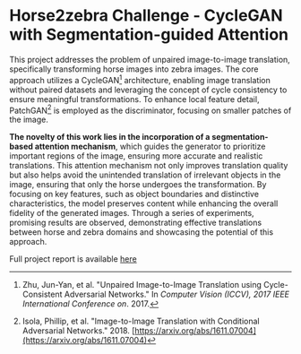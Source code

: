 # Horse2zebra Challenge - CycleGAN with Segmentation-guided Attention

This project addresses the problem of unpaired image-to-image translation, specifically transforming horse images into zebra images. The core approach utilizes a CycleGAN[^1] architecture, enabling image translation without paired datasets and leveraging the concept of cycle consistency to ensure meaningful transformations. To enhance local feature detail, PatchGAN[^2] is employed as the discriminator, focusing on smaller patches of the image. 

**The novelty of this work lies in the incorporation of a segmentation-based attention mechanism**, which guides the generator to prioritize important regions of the image, ensuring more accurate and realistic translations. This attention mechanism not only improves translation quality but also helps avoid the unintended translation of irrelevant objects in the image, ensuring that only the horse undergoes the transformation. By focusing on key features, such as object boundaries and distinctive characteristics, the model preserves content while enhancing the overall fidelity of the generated images.
Through a series of experiments, promising results are observed, demonstrating effective translations between horse and zebra domains and showcasing the potential of this approach.

Full project report is available [here](https://github.com/LiorYaacov/Horse2zebra-Image-to-image-Translation/blob/main/Horse2zebra___Final_Project.pdf)

[^1]: Zhu, Jun-Yan, et al. "Unpaired Image-to-Image Translation using Cycle-Consistent Adversarial Networks." In *Computer Vision (ICCV), 2017 IEEE International Conference on*. 2017.  
[^2]: Isola, Phillip, et al. "Image-to-Image Translation with Conditional Adversarial Networks." 2018. [https://arxiv.org/abs/1611.07004](https://arxiv.org/abs/1611.07004)

